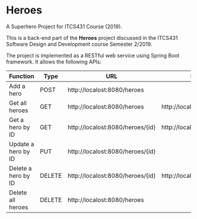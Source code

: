 # Heroes
A Superhero Project for ITCS431 Course (2019).

This is a back-end part of the **Heroes** project discussed in the ITCS431 Software Design and Development course Semester 2/2019. 

The project is implemented as a RESTful web service using Spring Boot framework. It allows the following APIs:


Function | Type | URL | Example
-------- | ---- | --- | ---
Add a hero | POST | http://localost:8080/heroes | 
Get all heroes | GET |  http://localost:8080/heroes | http://localost:8080/heroes
Get a hero by ID | GET | http://localost:8080/heroes/{id} | http://localost:8080/heroes/1
Update a hero by ID | PUT | http://localost:8080/heroes/{id} | 
Delete a hero by ID | DELETE | http://localost:8080/heroes/{id} | http://localost:8080/heroes/1
Delete all heroes | DELETE | http://localost:8080/heroes 
